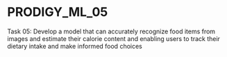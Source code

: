 # PRODIGY_ML_05
Task 05: Develop a model that can accurately recognize food items from images and estimate their calorie content and enabling users to track their dietary intake and make informed food choices
